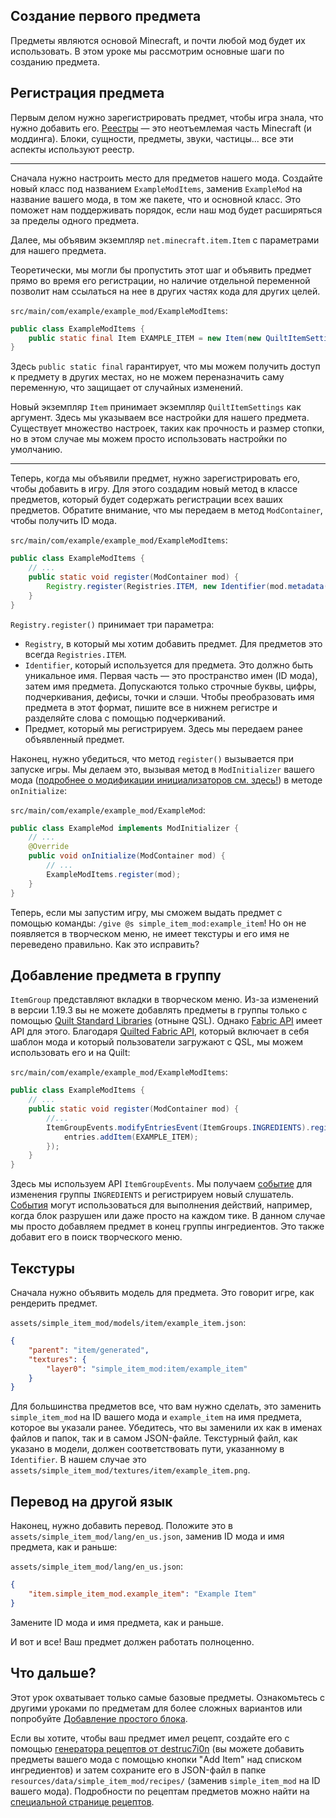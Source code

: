 ## Создание первого предмета

<!-- Этот урок был перенесен с старой вики и модифицирован для соответствия версии 1.20 с некоторыми дополнениями -->

Предметы являются основой Minecraft, и почти любой мод будет их использовать. В этом уроке мы рассмотрим основные шаги по созданию предмета.

## Регистрация предмета

Первым делом нужно зарегистрировать предмет, чтобы игра знала, что нужно добавить его. [Реестры](../concepts/registries) — это неотъемлемая часть Minecraft (и моддинга). Блоки, сущности, предметы, звуки, частицы... все эти аспекты используют реестр.

---

Сначала нужно настроить место для предметов нашего мода. Создайте новый класс под названием `ExampleModItems`, заменив `ExampleMod` на название вашего мода, в том же пакете, что и основной класс. Это поможет нам поддерживать порядок, если наш мод будет расширяться за пределы одного предмета.

Далее, мы объявим экземпляр `net.minecraft.item.Item` с параметрами для нашего предмета.

Теоретически, мы могли бы пропустить этот шаг и объявить предмет прямо во время его регистрации, но наличие отдельной переменной позволит нам ссылаться на нее в других частях кода для других целей.

`src/main/com/example/example_mod/ExampleModItems`:

```java
public class ExampleModItems {
    public static final Item EXAMPLE_ITEM = new Item(new QuiltItemSettings());
}
```

Здесь `public static final` гарантирует, что мы можем получить доступ к предмету в других местах, но не можем переназначить саму переменную, что защищает от случайных изменений.

Новый экземпляр `Item` принимает экземпляр `QuiltItemSettings` как аргумент. Здесь мы указываем все настройки для нашего предмета. Существует множество настроек, таких как прочность и размер стопки, но в этом случае мы можем просто использовать настройки по умолчанию.

---

Теперь, когда мы объявили предмет, нужно зарегистрировать его, чтобы добавить в игру. Для этого создадим новый метод в классе предметов, который будет содержать регистрации всех ваших предметов. Обратите внимание, что мы передаем в метод `ModContainer`, чтобы получить ID мода.

`src/main/com/example/example_mod/ExampleModItems`:

```java
public class ExampleModItems {
    // ...
    public static void register(ModContainer mod) {
        Registry.register(Registries.ITEM, new Identifier(mod.metadata().id(), "example_item"), EXAMPLE_ITEM);
    }
}
```

`Registry.register()` принимает три параметра:

- `Registry`, в который мы хотим добавить предмет. Для предметов это всегда `Registries.ITEM`.
- `Identifier`, который используется для предмета. Это должно быть уникальное имя. Первая часть — это пространство имен (ID мода), затем имя предмета. Допускаются только строчные буквы, цифры, подчеркивания, дефисы, точки и слэши. Чтобы преобразовать имя предмета в этот формат, пишите все в нижнем регистре и разделяйте слова с помощью подчеркиваний.
- Предмет, который мы регистрируем. Здесь мы передаем ранее объявленный предмет.

Наконец, нужно убедиться, что метод `register()` вызывается при запуске игры. Мы делаем это, вызывая метод в `ModInitializer` вашего мода ([подробнее о модификации инициализаторов см. здесь!](../concepts/sideness#on-mod-initializers)) в методе `onInitialize`:

`src/main/com/example/example_mod/ExampleMod`:

```java
public class ExampleMod implements ModInitializer {
    // ...
    @Override
    public void onInitialize(ModContainer mod) {
        // ...
        ExampleModItems.register(mod);
    }
}
```

Теперь, если мы запустим игру, мы сможем выдать предмет с помощью команды: `/give @s simple_item_mod:example_item`! Но он не появляется в творческом меню, не имеет текстуры и его имя не переведено правильно. Как это исправить?

## Добавление предмета в группу

`ItemGroup` представляют вкладки в творческом меню. Из-за изменений в версии 1.19.3 вы не можете добавлять предметы в группы только с помощью [Quilt Standard Libraries](../concepts/qsl-qfapi#quilt-standard-libraries) (отныне QSL). Однако [Fabric API](../concepts/qsl-qfapi#fabric-api) имеет API для этого. Благодаря [Quilted Fabric API](../concepts/qsl-qfapi#quilted-fabric-api), который включает в себя шаблон мода и который пользователи загружают с QSL, мы можем использовать его и на Quilt:

`src/main/com/example/example_mod/ExampleModItems`:

```java
public class ExampleModItems {
    // ...
    public static void register(ModContainer mod) {
        //...
        ItemGroupEvents.modifyEntriesEvent(ItemGroups.INGREDIENTS).register(entries -> {
            entries.addItem(EXAMPLE_ITEM);
        });
    }
}
```

Здесь мы используем API `ItemGroupEvents`. Мы получаем [событие](../concepts/events) для изменения группы `INGREDIENTS` и регистрируем новый слушатель. [События](../concepts/events) могут использоваться для выполнения действий, например, когда блок разрушен или даже просто на каждом тике. В данном случае мы просто добавляем предмет в конец группы ингредиентов. Это также добавит его в поиск творческого меню.

## Текстуры

Сначала нужно объявить модель для предмета. Это говорит игре, как рендерить предмет.

`assets/simple_item_mod/models/item/example_item.json`:

```json
{
	"parent": "item/generated",
	"textures": {
		"layer0": "simple_item_mod:item/example_item"
	}
}
```

Для большинства предметов все, что вам нужно сделать, это заменить `simple_item_mod` на ID вашего мода и `example_item` на имя предмета, которое вы указали ранее. Убедитесь, что вы заменили их как в именах файлов и папок, так и в самом JSON-файле.
Текстурный файл, как указано в модели, должен соответствовать пути, указанному в `Identifier`. В нашем случае это `assets/simple_item_mod/textures/item/example_item.png`.

## Перевод на другой язык

Наконец, нужно добавить перевод. Положите это в `assets/simple_item_mod/lang/en_us.json`, заменив ID мода и имя предмета, как и раньше:

`assets/simple_item_mod/lang/en_us.json`:

```json
{
	"item.simple_item_mod.example_item": "Example Item"
}
```

Замените ID мода и имя предмета, как и раньше.

И вот и все! Ваш предмет должен работать полноценно.

## Что дальше?

Этот урок охватывает только самые базовые предметы. Ознакомьтесь с другими уроками по предметам для более сложных вариантов или попробуйте [Добавление простого блока](../blocks/first-block).

Если вы хотите, чтобы ваш предмет имел рецепт, создайте его с помощью [генератора рецептов от destruc7i0n](https://crafting.thedestruc7i0n.ca/) (вы можете добавить предметы вашего мода с помощью кнопки "Add Item" над списком ингредиентов) и затем сохраните его в JSON-файл в папке `resources/data/simple_item_mod/recipes/` (заменив `simple_item_mod` на ID вашего мода). Подробности по рецептам предметов можно найти на [специальной странице рецептов](../data/adding-recipes).
